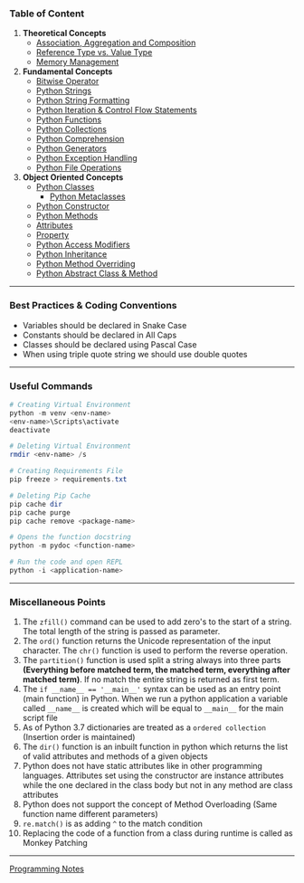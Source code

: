 ### Table of Content

1. **Theoretical Concepts**
	* [Association, Aggregation and Composition](../C%20Sharp/Theoretical%20Concepts/Association,%20Aggregation%20and%20Composition.md)
	* [Reference Type vs. Value Type](../C%20Sharp/Theoretical%20Concepts/Reference%20Type%20vs.%20Value%20Type.md)
	* [Memory Management](Theoretical%20Concepts/Memory%20Management.md)
2. **Fundamental Concepts**
	* [Bitwise Operator](Fundamental%20Concepts/Bitwise%20Operator.md)
	* [Python Strings](Fundamental%20Concepts/Python%20Strings.md)
	* [Python String Formatting](Fundamental%20Concepts/Python%20String%20Formatting.md)
	* [Python Iteration & Control Flow Statements](Fundamental%20Concepts/Python%20Iteration%20&%20Control%20Flow%20Statements.md)
	* [Python Functions](Fundamental%20Concepts/Python%20Functions.md)
	* [Python Collections](Fundamental%20Concepts/Python%20Collections.md)
	* [Python Comprehension](Fundamental%20Concepts/Python%20Comprehension.md)
	* [Python Generators](Fundamental%20Concepts/Python%20Generators.md)
	* [Python Exception Handling](Fundamental%20Concepts/Python%20Exception%20Handling.md)
	* [Python File Operations](Fundamental%20Concepts/Python%20File%20Operations.md)
3. **Object Oriented Concepts**
	* [Python Classes](Object%20Oriented%20Concepts/Python%20Classes.md)
		* [Python Metaclasses](Advanced%20Concepts/Python%20Metaclasses.md)
	* [Python Constructor](Object%20Oriented%20Concepts/Python%20Constructor.md)
	* [Python Methods](Object%20Oriented%20Concepts/Python%20Methods.md)
	* [Attributes](Object%20Oriented%20Concepts/Attributes.md)
	* [Property](Object%20Oriented%20Concepts/Property.md)
	* [Python Access Modifiers](Object%20Oriented%20Concepts/Python%20Access%20Modifiers.md)
	* [Python Inheritance](Object%20Oriented%20Concepts/Python%20Inheritance.md)
	* [Python Method Overriding](Object%20Oriented%20Concepts/Python%20Method%20Overriding.md)
	* [Python Abstract Class & Method](Object%20Oriented%20Concepts/Python%20Abstract%20Class%20&%20Method.md)

---

### Best Practices & Coding Conventions

* Variables should be declared in Snake Case
* Constants should be declared in All Caps
* Classes should be declared using Pascal Case
* When using triple quote string we should use double quotes

---

### Useful Commands

````powershell
# Creating Virtual Environment
python -m venv <env-name>
<env-name>\Scripts\activate
deactivate

# Deleting Virtual Environment
rmdir <env-name> /s

# Creating Requirements File
pip freeze > requirements.txt

# Deleting Pip Cache
pip cache dir
pip cache purge
pip cache remove <package-name>

# Opens the function docstring
python -m pydoc <function-name>

# Run the code and open REPL
python -i <application-name>
````

---

### Miscellaneous Points

1. The `zfill()` command can be used to add zero's to the start of a string. The total length of the string is passed as parameter.
2. The `ord()` function returns the Unicode representation of the input character. The `chr()` function is used to perform the reverse operation.
3. The `partition()` function is used split a string always into three parts **(Everything before matched term, the matched term, everything after matched term)**. If no match the entire string is returned as first term.
4. The `if __name__ == '__main__'` syntax can be used as an entry point (main function) in Python. When we run a python application a variable called `__name__` is created which will be equal to `__main__` for the main script file
5. As of Python 3.7 dictionaries are treated as a `ordered collection` (Insertion order is maintained)
6. The `dir()` function is an inbuilt function in python which returns the list of valid attributes and methods of a given objects
7. Python does not have static attributes like in other programming languages. Attributes set using the constructor are instance attributes while the one declared in the class body but not in any method are class attributes
8. Python does not support the concept of Method Overloading (Same function name different parameters)
9. `re.match()` is as adding `^` to the match condition
10. Replacing the code of a function from a class during runtime is called as Monkey Patching

---

[Programming Notes](../Programming%20Notes.md)